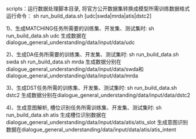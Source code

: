 scripts：运行数据处理脚本目录, 将官方公开数据集转换成模型所需训练数据格式
运行命令：
  sh run_build_data.sh [udc|swda|mrda|atis|dstc2]

1)、生成MATCHING任务所需要的训练集、开发集、测试集时:
sh run_build_data.sh udc
生成数据在dialogue_general_understanding/data/input/data/udc

2)、生成DA任务所需要的训练集、开发集、测试集时: 
  sh run_build_data.sh swda
  sh run_build_data.sh mrda
  生成数据分别在dialogue_general_understanding/data/input/data/swda和dialogue_general_understanding/data/input/data/mrda

3)、生成DST任务所需的训练集、开发集、测试集时:
  sh run_build_data.sh dstc2
  生成数据分别在dialogue_general_understanding/data/input/data/dstc2

4)、生成意图解析, 槽位识别任务所需训练集、开发集、测试集时:
  sh run_build_data.sh atis
  生成槽位识别数据在dialogue_general_understanding/data/input/data/atis/atis_slot
  生成意图识别数据在dialogue_general_understanding/data/input/data/atis/atis_intent



